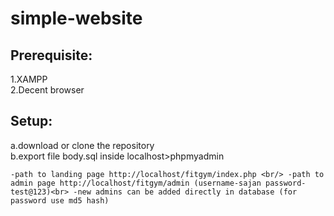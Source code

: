 # simple-website

## Prerequisite:
1.XAMPP \
2.Decent browser

## Setup:
a.download or clone the repository <br/>
b.export file body.sql inside localhost>phpmyadmin

`-path to landing page http://localhost/fitgym/index.php <br/>
-path to admin page http://localhost/fitgym/admin (username-sajan password-test@123)<br>
-new admins can be added directly in database (for password use md5 hash)`

